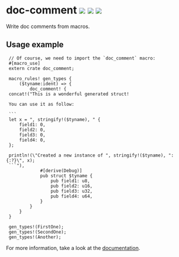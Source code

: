 # doc-comment [![][img_travis-ci]][travis-ci] [![][img_crates]][crates] [![][img_doc]][doc]

[img_travis-ci]: https://api.travis-ci.org/GuillaumeGomez/doc-comment.png?branch=master
[travis-ci]: https://travis-ci.org/GuillaumeGomez/doc-comment

[img_crates]: https://img.shields.io/crates/v/doc-comment.svg
[crates]: https://crates.io/crates/doc-comment

[img_doc]: https://img.shields.io/badge/rust-documentation-blue.svg

Write doc comments from macros.

## Usage example

     // Of course, we need to import the `doc_comment` macro:
     #[macro_use]
     extern crate doc_comment;

     macro_rules! gen_types {
         ($tyname:ident) => {
             doc_comment! {
     concat!("This is a wonderful generated struct!

     You can use it as follow:

     ```
     let x = ", stringify!($tyname), " {
         field1: 0,
         field2: 0,
         field3: 0,
         field4: 0,
     };

     println!(\"Created a new instance of ", stringify!($tyname), ": {:?}\", x);
     ```"),
                 #[derive(Debug)]
                 pub struct $tyname {
                     pub field1: u8,
                     pub field2: u16,
                     pub field3: u32,
                     pub field4: u64,
                 }
             }
         }
     }

     gen_types!(FirstOne);
     gen_types!(SecondOne);
     gen_types!(Another);

For more information, take a look at the [documentation][doc].

[doc]: https://docs.rs/doc-comment/